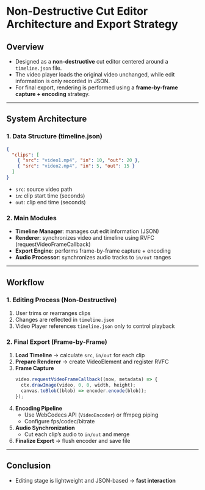 # Non-Destructive Cut Editor Architecture and Export Strategy

## Overview
- Designed as a **non-destructive** cut editor centered around a `timeline.json` file.
- The video player loads the original video unchanged, while edit information is only recorded in JSON.
- For final export, rendering is performed using a **frame-by-frame capture + encoding** strategy.

---

## System Architecture

### 1. Data Structure (timeline.json)
```json
{
  "clips": [
    { "src": "video1.mp4", "in": 10, "out": 20 },
    { "src": "video2.mp4", "in": 5, "out": 15 }
  ]
}
```
- `src`: source video path
- `in`: clip start time (seconds)
- `out`: clip end time (seconds)

### 2. Main Modules
- **Timeline Manager**: manages cut edit information (JSON)
- **Renderer**: synchronizes video and timeline using RVFC (requestVideoFrameCallback)
- **Export Engine**: performs frame-by-frame capture + encoding
- **Audio Processor**: synchronizes audio tracks to `in/out` ranges

---

## Workflow

### 1. Editing Process (Non-Destructive)
1. User trims or rearranges clips
2. Changes are reflected in `timeline.json`
3. Video Player references `timeline.json` only to control playback

### 2. Final Export (Frame-by-Frame)
1. **Load Timeline** → calculate `src`, `in/out` for each clip
2. **Prepare Renderer** → create VideoElement and register RVFC
3. **Frame Capture**
   ```ts
   video.requestVideoFrameCallback((now, metadata) => {
     ctx.drawImage(video, 0, 0, width, height);
     canvas.toBlob((blob) => encoder.encode(blob));
   });
   ```
4. **Encoding Pipeline**
   - Use WebCodecs API (`VideoEncoder`) or ffmpeg piping
   - Configure fps/codec/bitrate
5. **Audio Synchronization**
   - Cut each clip’s audio to `in/out` and merge
6. **Finalize Export** → flush encoder and save file

---



## Conclusion
- Editing stage is lightweight and JSON-based → **fast interaction**
